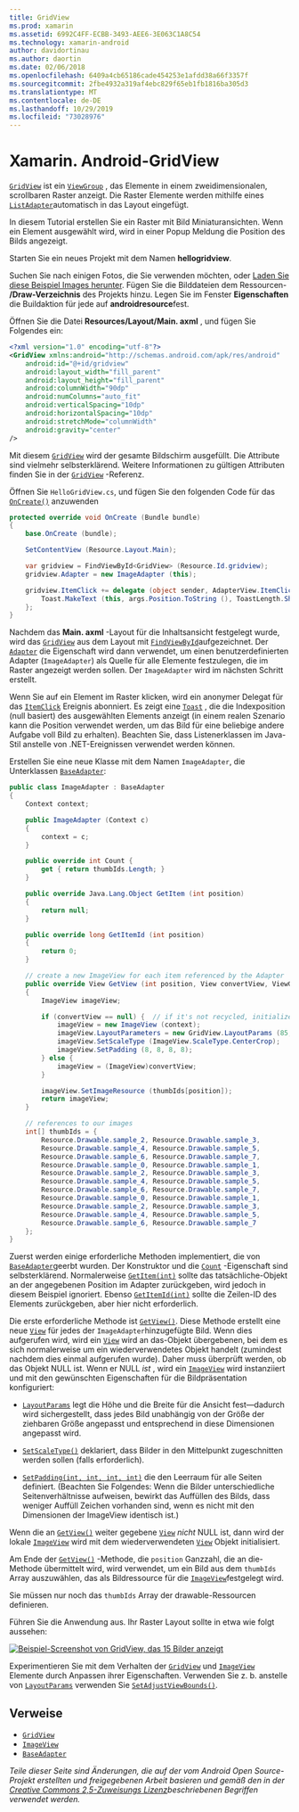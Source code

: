 ```yaml
---
title: GridView
ms.prod: xamarin
ms.assetid: 6992C4FF-ECBB-3493-AEE6-3E063C1A8C54
ms.technology: xamarin-android
author: davidortinau
ms.author: daortin
ms.date: 02/06/2018
ms.openlocfilehash: 6409a4cb65186cade454253e1afdd38a66f3357f
ms.sourcegitcommit: 2fbe4932a319af4ebc829f65eb1fb1816ba305d3
ms.translationtype: MT
ms.contentlocale: de-DE
ms.lasthandoff: 10/29/2019
ms.locfileid: "73028976"
---
```

# <a name="xamarinandroid-gridview"></a>Xamarin. Android-GridView

[`GridView`](xref:Android.Widget.GridView) ist ein [`ViewGroup`](xref:Android.Views.ViewGroup)
, das Elemente in einem zweidimensionalen, scrollbaren Raster anzeigt. Die Raster Elemente werden mithilfe eines [`ListAdapter`](xref:Android.App.ListActivity.ListAdapter)automatisch in das Layout eingefügt.

In diesem Tutorial erstellen Sie ein Raster mit Bild Miniaturansichten. Wenn ein Element ausgewählt wird, wird in einer Popup Meldung die Position des Bilds angezeigt.

Starten Sie ein neues Projekt mit dem Namen **hellogridview**.

Suchen Sie nach einigen Fotos, die Sie verwenden möchten, oder [Laden Sie diese Beispiel Images herunter](https://developer.android.com/shareables/sample_images.zip). Fügen Sie die Bilddateien dem Ressourcen- **/Draw-Verzeichnis** des Projekts hinzu. Legen Sie im Fenster **Eigenschaften** die Buildaktion für jede auf **androidresource**fest.

Öffnen Sie die Datei **Resources/Layout/Main. axml** , und fügen Sie Folgendes ein:

```xml
<?xml version="1.0" encoding="utf-8"?>
<GridView xmlns:android="http://schemas.android.com/apk/res/android"
    android:id="@+id/gridview"
    android:layout_width="fill_parent"
    android:layout_height="fill_parent"
    android:columnWidth="90dp"
    android:numColumns="auto_fit"
    android:verticalSpacing="10dp"
    android:horizontalSpacing="10dp"
    android:stretchMode="columnWidth"
    android:gravity="center"
/>
```

Mit diesem [`GridView`](xref:Android.Widget.GridView) wird der gesamte Bildschirm ausgefüllt. Die Attribute sind vielmehr selbsterklärend. Weitere Informationen zu gültigen Attributen finden Sie in der [`GridView`](xref:Android.Widget.GridView) -Referenz.

Öffnen Sie `HelloGridView.cs`, und fügen Sie den folgenden Code für das [`OnCreate()`](xref:Android.App.Activity.OnCreate*)
anzuwenden

```csharp
protected override void OnCreate (Bundle bundle)
{
    base.OnCreate (bundle);

    SetContentView (Resource.Layout.Main);

    var gridview = FindViewById<GridView> (Resource.Id.gridview);
    gridview.Adapter = new ImageAdapter (this);

    gridview.ItemClick += delegate (object sender, AdapterView.ItemClickEventArgs args) {
        Toast.MakeText (this, args.Position.ToString (), ToastLength.Short).Show ();
    };
}
```

Nachdem das **Main. axml** -Layout für die Inhaltsansicht festgelegt wurde, wird das [`GridView`](xref:Android.Widget.GridView) aus dem Layout mit [`FindViewById`](xref:Android.App.Activity.FindViewById*)aufgezeichnet. Der [`Adapter`](xref:Android.Widget.AdapterView.RawAdapter)
die Eigenschaft wird dann verwendet, um einen benutzerdefinierten Adapter (`ImageAdapter`) als Quelle für alle Elemente festzulegen, die im Raster angezeigt werden sollen. Der `ImageAdapter` wird im nächsten Schritt erstellt.

Wenn Sie auf ein Element im Raster klicken, wird ein anonymer Delegat für das [`ItemClick`](xref:Android.Widget.AdapterView.ItemClick) Ereignis abonniert.
Es zeigt eine [`Toast`](xref:Android.Widget.Toast) , die die Indexposition (null basiert) des ausgewählten Elements anzeigt (in einem realen Szenario kann die Position verwendet werden, um das Bild für eine beliebige andere Aufgabe voll Bild zu erhalten). Beachten Sie, dass Listenerklassen im Java-Stil anstelle von .NET-Ereignissen verwendet werden können.

Erstellen Sie eine neue Klasse mit dem Namen `ImageAdapter`, die Unterklassen [`BaseAdapter`](xref:Android.Widget.BaseAdapter):

```csharp
public class ImageAdapter : BaseAdapter
{
    Context context;

    public ImageAdapter (Context c)
    {
        context = c;
    }

    public override int Count {
        get { return thumbIds.Length; }
    }

    public override Java.Lang.Object GetItem (int position)
    {
        return null;
    }

    public override long GetItemId (int position)
    {
        return 0;
    }

    // create a new ImageView for each item referenced by the Adapter
    public override View GetView (int position, View convertView, ViewGroup parent)
    {
        ImageView imageView;

        if (convertView == null) {  // if it's not recycled, initialize some attributes
            imageView = new ImageView (context);
            imageView.LayoutParameters = new GridView.LayoutParams (85, 85);
            imageView.SetScaleType (ImageView.ScaleType.CenterCrop);
            imageView.SetPadding (8, 8, 8, 8);
        } else {
            imageView = (ImageView)convertView;
        }

        imageView.SetImageResource (thumbIds[position]);
        return imageView;
    }

    // references to our images
    int[] thumbIds = {
        Resource.Drawable.sample_2, Resource.Drawable.sample_3,
        Resource.Drawable.sample_4, Resource.Drawable.sample_5,
        Resource.Drawable.sample_6, Resource.Drawable.sample_7,
        Resource.Drawable.sample_0, Resource.Drawable.sample_1,
        Resource.Drawable.sample_2, Resource.Drawable.sample_3,
        Resource.Drawable.sample_4, Resource.Drawable.sample_5,
        Resource.Drawable.sample_6, Resource.Drawable.sample_7,
        Resource.Drawable.sample_0, Resource.Drawable.sample_1,
        Resource.Drawable.sample_2, Resource.Drawable.sample_3,
        Resource.Drawable.sample_4, Resource.Drawable.sample_5,
        Resource.Drawable.sample_6, Resource.Drawable.sample_7
    };
}
```

Zuerst werden einige erforderliche Methoden implementiert, die von [`BaseAdapter`](xref:Android.Widget.BaseAdapter)geerbt wurden. Der Konstruktor und die [`Count`](xref:Android.Widget.BaseAdapter.Count) -Eigenschaft sind selbsterklärend. Normalerweise [`GetItem(int)`](xref:Android.Widget.BaseAdapter.GetItem*)
sollte das tatsächliche-Objekt an der angegebenen Position im Adapter zurückgeben, wird jedoch in diesem Beispiel ignoriert. Ebenso [`GetItemId(int)`](xref:Android.Widget.BaseAdapter.GetItemId*)
sollte die Zeilen-ID des Elements zurückgeben, aber hier nicht erforderlich.

Die erste erforderliche Methode ist [`GetView()`](xref:Android.Widget.BaseAdapter.GetView*).
Diese Methode erstellt eine neue [`View`](xref:Android.Views.View)
für jedes der `ImageAdapter`hinzugefügte Bild. Wenn dies aufgerufen wird, wird ein [`View`](xref:Android.Views.View)
wird an das-Objekt übergebenen, bei dem es sich normalerweise um ein wiederverwendetes Objekt handelt (zumindest nachdem dies einmal aufgerufen wurde). Daher muss überprüft werden, ob das Objekt NULL ist. Wenn er NULL *ist* , wird ein [`ImageView`](xref:Android.Widget.ImageView)
wird instanziiert und mit den gewünschten Eigenschaften für die Bildpräsentation konfiguriert:

- [`LayoutParams`](xref:Android.Views.View.LayoutParameters) legt die Höhe und die Breite für die Ansicht fest&mdash;dadurch wird sichergestellt, dass jedes Bild unabhängig von der Größe der ziehbaren Größe angepasst und entsprechend in diese Dimensionen angepasst wird.

- [`SetScaleType()`](xref:Android.Widget.ImageView.SetScaleType*) deklariert, dass Bilder in den Mittelpunkt zugeschnitten werden sollen (falls erforderlich).

- [`SetPadding(int, int, int, int)`](xref:Android.Views.View.SetPadding*) die den Leerraum für alle Seiten definiert. (Beachten Sie Folgendes: Wenn die Bilder unterschiedliche Seitenverhältnisse aufweisen, bewirkt das Auffüllen des Bilds, dass weniger Auffüll Zeichen vorhanden sind, wenn es nicht mit den Dimensionen der ImageView identisch ist.)

Wenn die an [`GetView()`](xref:Android.Widget.BaseAdapter.GetView*) weiter gegebene [`View`](xref:Android.Views.View) *nicht* NULL ist, dann wird der lokale [`ImageView`](xref:Android.Widget.ImageView)
wird mit dem wiederverwendeten [`View`](xref:Android.Views.View) Objekt initialisiert.

Am Ende der [`GetView()`](xref:Android.Widget.BaseAdapter.GetView*)
-Methode, die `position` Ganzzahl, die an die-Methode übermittelt wird, wird verwendet, um ein Bild aus dem `thumbIds` Array auszuwählen, das als Bildressource für die [`ImageView`](xref:Android.Widget.ImageView)festgelegt wird.

Sie müssen nur noch das `thumbIds` Array der drawable-Ressourcen definieren.

Führen Sie die Anwendung aus. Ihr Raster Layout sollte in etwa wie folgt aussehen:

[![Beispiel-Screenshot von GridView, das 15 Bilder anzeigt](grid-view-images/helloviews4.png)](grid-view-images/helloviews4.png#lightbox)

Experimentieren Sie mit dem Verhalten der [`GridView`](xref:Android.Widget.GridView) und [`ImageView`](xref:Android.Widget.ImageView)
Elemente durch Anpassen ihrer Eigenschaften. Verwenden Sie z. b. anstelle von [`LayoutParams`](xref:Android.Views.View.LayoutParameters) verwenden Sie [`SetAdjustViewBounds()`](xref:Android.Widget.ImageView.SetAdjustViewBounds*).

## <a name="references"></a>Verweise

- [`GridView`](xref:Android.Widget.GridView)
- [`ImageView`](xref:Android.Widget.ImageView)
- [`BaseAdapter`](xref:Android.Widget.BaseAdapter)

_Teile dieser Seite sind Änderungen, die auf der vom Android Open Source-Projekt erstellten und freigegebenen Arbeit basieren und gemäß den in der [Creative Commons 2,5-Zuweisungs Lizenz](https://creativecommons.org/licenses/by/2.5/)beschriebenen Begriffen verwendet werden._

